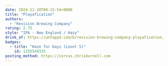 ```yaml
---
date: 2024-11-20T00:15:54+0800
title: "Playafication"
authors:
  - "Revision Brewing Company"
rating: 2.75
style: "IPA - New England / Hazy"
drink_of: https://untappd.com/b/revision-brewing-company-playafication/2734960
badges:
  - title: "Haze for Days (Level 5)"
    id: 1255549335
posting_method: https://corvus.chrisburnell.com
---
```

